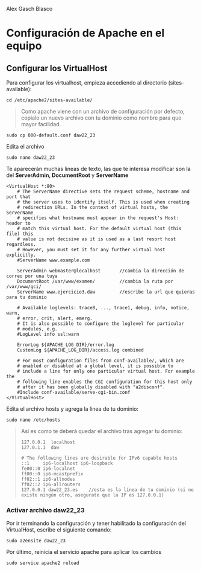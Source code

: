 Alex Gasch Blasco
# Configuración de Apache en el equipo

## Configurar los VirtualHost
Para configurar los virtualhost, empieza accediendo al directorio (sites-available):
```
cd /etc/apache2/sites-available/
```
>Como apache viene con un archivo de configuración por defecto, copialo un nuevo archivo con tu dominio como nombre para que mayor facilidad.
```
sudo cp 000-default.conf daw22_23
```
Edita el archivo
```
sudo nano daw22_23
```
Te aparecerán muchas lineas de texto, las que te interesa modificar son la del **ServerAdmin, DocumentRoot** y **ServerName**
```
<VirtualHost *:80>
	# The ServerName directive sets the request scheme, hostname and port that
	# the server uses to identify itself. This is used when creating
	# redirection URLs. In the context of virtual hosts, the ServerName
	# specifies what hostname must appear in the request's Host: header to
	# match this virtual host. For the default virtual host (this file) this
	# value is not decisive as it is used as a last resort host regardless.
	# However, you must set it for any further virtual host explicitly.
	#ServerName www.example.com

	ServerAdmin webmaster@localhost       //cambia la dirección de correo por una tuya
	DocumentRoot /var/www/examen/         //cambia la ruta por /var/www/gci/
	ServerName www.ejercicio3.daw         //escribe la url que quieras para tu dominio

	# Available loglevels: trace8, ..., trace1, debug, info, notice, warn,
	# error, crit, alert, emerg.
	# It is also possible to configure the loglevel for particular
	# modules, e.g.
	#LogLevel info ssl:warn

	ErrorLog ${APACHE_LOG_DIR}/error.log
	CustomLog ${APACHE_LOG_DIR}/access.log combined

	# For most configuration files from conf-available/, which are
	# enabled or disabled at a global level, it is possible to
	# include a line for only one particular virtual host. For example the
	# following line enables the CGI configuration for this host only
	# after it has been globally disabled with "a2disconf".
	#Include conf-available/serve-cgi-bin.conf
</VirtualHost>
```
Edita el archivo hosts y agrega la linea de tu dominio:
```
sudo nano /etc/hosts
```
>Así es como te deberá quedar el archivo tras agregar tu dominio:
>```
>127.0.0.1	localhost
>127.0.1.1	daw
>
># The following lines are desirable for IPv6 capable hosts
>::1     ip6-localhost ip6-loopback
>fe00::0 ip6-localnet
>ff00::0 ip6-mcastprefix
>ff02::1 ip6-allnodes
>ff02::2 ip6-allrouters
>127.0.0.1 daw22_23.es	  //esta es la línea de tu dominio (si no existe ningún otro, asegurate que la IP es 127.0.0.1)
>```
### Activar archivo daw22_23
Por ir terminando la configuración y tener habilitado la configuración del VirtualHost, escribe el siguiente comando:
```
sudo a2ensite daw22_23
```
Por último, reinicia el servicio apache para aplicar los cambios
```
sudo service apache2 reload
```
